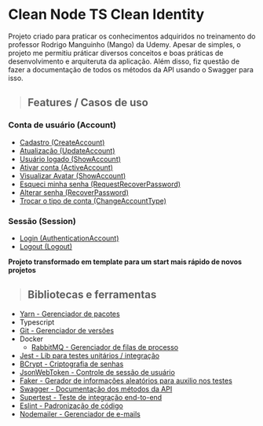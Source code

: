 # **Clean Node TS Clean Identity**

Projeto criado para praticar os conhecimentos adquiridos no treinamento do professor Rodrigo Manguinho (Mango) da Udemy. Apesar de simples, o projeto me permitiu práticar diversos conceitos e boas práticas de desenvolvimento e arquiteruta da aplicação. Além disso, fiz questão de fazer a documentação de todos os métodos da API usando o Swagger para isso.

> ## Features / Casos de uso
### Conta de usuário (Account)
* [Cadastro (CreateAccount)](./requirements/auth/account/create.md)
* [Atualização (UpdateAccount)]()
* [Usuário logado (ShowAccount)]()
* [Ativar conta (ActiveAccount)]()
* [Visualizar Avatar (ShowAccount)]()
* [Esqueci minha senha (RequestRecoverPassword)]()
* [Alterar senha (RecoverPassword)]()
* [Trocar o tipo de conta (ChangeAccountType)]()

### Sessão (Session)
* [Login (AuthenticationAccount)]()
* [Logout (Logout)]()

**Projeto transformado em template para um start mais rápido de novos projetos**

> ## Bibliotecas e ferramentas

* [Yarn - Gerenciador de pacotes](https://yarnpkg.com/)
* Typescript
* [Git - Gerenciador de versões](https://git-scm.com/)
* Docker
  * [RabbitMQ - Gerenciador de filas de processo](https://www.rabbitmq.com/)
* [Jest - Lib para testes unitários / integração](https://jestjs.io/)
* [BCrypt - Criptografia de senhas](https://www.npmjs.com/package/bcrypt)
* [JsonWebToken - Controle de sessão de usuário](https://www.npmjs.com/package/jsonwebtoken)
* [Faker - Gerador de informações aleatórios para auxilio nos testes](https://www.npmjs.com/package/faker)
* [Swagger - Documentação dos métodos da API](https://swagger.io/)
* [Supertest - Teste de integração end-to-end](https://www.npmjs.com/package/supertest)
* [Eslint - Padronização de código](https://www.npmjs.com/package/eslint)
* [Nodemailer - Gerenciador de e-mails](https://nodemailer.com/about/)